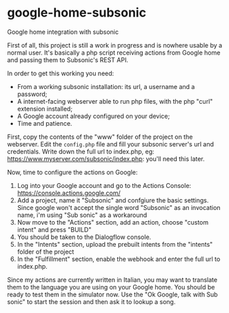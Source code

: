 # google-home-subsonic
Google home integration with subsonic

First of all, this project is still a work in progress and is nowhere usable by a normal user.
It's basically a php script receiving actions from Google home and passing them to Subsonic's REST API.

In order to get this working you need:
 * From a working subsonic installation: its url, a username and a password;
 * A internet-facing webserver able to run php files, with the php "curl" extension installed;
 * A Google account already configured on your device;
 * Time and patience.

First, copy the contents of the "www" folder of the project on the webserver.
Edit the `config.php` file and fill your subsonic server's url and credentials.
Write down the full url to index.php, eg: https://www.myserver.com/subsonic/index.php: you'll need this later.

Now, time to configure the actions on Google:

1. Log into your Google account and go to the Actions Console: https://console.actions.google.com/
2. Add a project, name it "Subsonic" and confgiure the basic settings. Since google won't accept the single word "Subsonic" as an invocation name, i'm using "Sub sonic" as a workaround
3. Now move to the "Actions" section, add an action, choose "custom intent" and press "BUILD"
4. You should be taken to the Dialogflow console.
5. In the "Intents" section, upload the prebuilt intents from the "intents" folder of the project
6. In the "Fulfillment" section, enable the webhook and enter the full url to index.php.

Since my actions are currently written in Italian, you may want to translate them to the language you are using on your Google home.
You should be ready to test them in the simulator now.
Use the "Ok Google, talk with Sub sonic" to start the session and then ask it to lookup a song.
